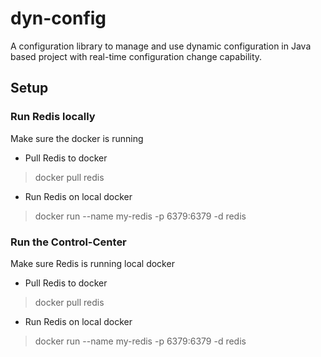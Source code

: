 # dyn-config
A configuration library to manage and use dynamic configuration in Java based project with real-time configuration change capability. 


## Setup

### Run Redis locally
 Make sure the docker is running
 - Pull Redis to docker
 > docker pull redis
 - Run Redis on local docker
 > docker run --name my-redis -p 6379:6379 -d redis


### Run the Control-Center
 Make sure Redis is running local docker
 - Pull Redis to docker
 > docker pull redis
 - Run Redis on local docker
 > docker run --name my-redis -p 6379:6379 -d redis
